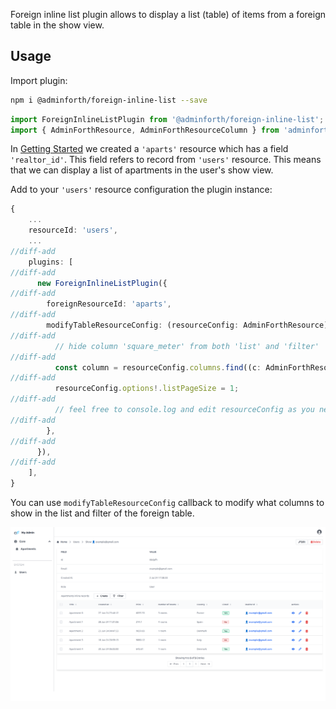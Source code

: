 
Foreign inline list plugin allows to display a list (table) of items from a foreign table in the show view.

## Usage


Import plugin:

```bash
npm i @adminforth/foreign-inline-list --save
```

```ts title="./index.ts"
import ForeignInlineListPlugin from '@adminforth/foreign-inline-list';
import { AdminForthResource, AdminForthResourceColumn } from 'adminforth';
```


In [Getting Started](<../001-gettingStarted.md>) we created a `'aparts'` resource which has a field `'realtor_id'`.
This field refers to record from `'users'` resource. This means that we can display a list of apartments in the user's show view.

Add to your `'users'` resource configuration the plugin instance:


```ts title="./resources/users.ts"
{ 
    ...
    resourceId: 'users',
    ...
//diff-add
    plugins: [
//diff-add
      new ForeignInlineListPlugin({
//diff-add
        foreignResourceId: 'aparts',
//diff-add
        modifyTableResourceConfig: (resourceConfig: AdminForthResource) => {
//diff-add
          // hide column 'square_meter' from both 'list' and 'filter'
//diff-add
          const column = resourceConfig.columns.find((c: AdminForthResourceColumn) => c.name === 'square_meter')!.showIn = [];
//diff-add
          resourceConfig.options!.listPageSize = 1;
//diff-add
          // feel free to console.log and edit resourceConfig as you need
//diff-add
        },
//diff-add
      }),
//diff-add
    ],
}
```

You can use `modifyTableResourceConfig` callback to modify what columns to show in the list and filter of the foreign table.

![alt text](ForeignInlineList.png)

<!-- See [API Reference](/docs/api/plugins/foreign-inline-list/types/type-aliases/PluginOptions) for more all options. -->